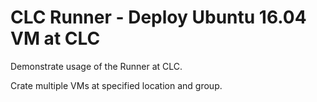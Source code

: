 # CLC Runner - Deploy Ubuntu 16.04 VM at CLC

Demonstrate usage of the Runner at CLC.

Crate multiple VMs at specified location and group.
